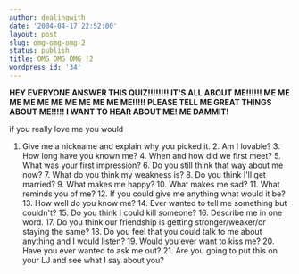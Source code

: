 ```yaml
---
author: dealingwith
date: '2004-04-17 22:52:00'
layout: post
slug: omg-omg-omg-2
status: publish
title: OMG OMG OMG !2
wordpress_id: '34'
---
```


**HEY EVERYONE ANSWER THIS QUIZ!!!!!!!! IT'S ALL ABOUT ME!!!!!! ME ME ME ME ME
ME ME ME ME ME ME!!!!! PLEASE TELL ME GREAT THINGS ABOUT ME!!!!! I WANT TO
HEAR ABOUT ME! ME DAMMIT!**

if you really love me you would

1. Give me a nickname and explain why you picked it. 2. Am I lovable? 3. How
long have you known me? 4. When and how did we first meet? 5. What was your
first impression? 6. Do you still think that way about me now? 7. What do you
think my weakness is? 8. Do you think I'll get married? 9. What makes me
happy? 10. What makes me sad? 11. What reminds you of me? 12. If you could
give me anything what would it be? 13. How well do you know me? 14. Ever
wanted to tell me something but couldn't? 15. Do you think I could kill
someone? 16. Describe me in one word. 17. Do you think our friendship is
getting stronger/weaker/or staying the same? 18. Do you feel that you could
talk to me about anything and I would listen? 19. Would you ever want to kiss
me? 20. Have you ever wanted to ask me out? 21. Are you going to put this on
your LJ and see what I say about you?

